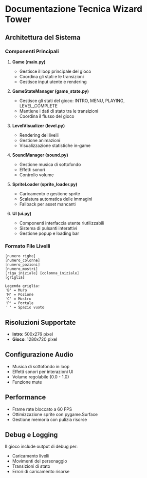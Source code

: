 # Documentazione Tecnica Wizard Tower

## Architettura del Sistema

### Componenti Principali

1. **Game (main.py)**
   - Gestisce il loop principale del gioco
   - Coordina gli stati e le transizioni
   - Gestisce input utente e rendering

2. **GameStateManager (game_state.py)**
   - Gestisce gli stati del gioco: INTRO, MENU, PLAYING, LEVEL_COMPLETE
   - Mantiene i dati di stato tra le transizioni
   - Coordina il flusso del gioco

3. **LevelVisualizer (level.py)**
   - Rendering dei livelli
   - Gestione animazioni
   - Visualizzazione statistiche in-game

4. **SoundManager (sound.py)**
   - Gestione musica di sottofondo
   - Effetti sonori
   - Controllo volume

5. **SpriteLoader (sprite_loader.py)**
   - Caricamento e gestione sprite
   - Scalatura automatica delle immagini
   - Fallback per asset mancanti

6. **UI (ui.py)**
   - Componenti interfaccia utente riutilizzabili
   - Sistema di pulsanti interattivi
   - Gestione popup e loading bar

### Formato File Livelli
```
[numero_righe]
[numero_colonne]
[numero_pozioni]
[numero_mostri]
[riga_iniziale] [colonna_iniziale]
[griglia]

Legenda griglia:
'B' = Muro
'M' = Pozione
'C' = Mostro
'P' = Portale
' ' = Spazio vuoto
```

## Risoluzioni Supportate
- **Intro**: 500x276 pixel
- **Gioco**: 1280x720 pixel

## Configurazione Audio
- Musica di sottofondo in loop
- Effetti sonori per interazioni UI
- Volume regolabile (0.0 - 1.0)
- Funzione mute

## Performance
- Frame rate bloccato a 60 FPS
- Ottimizzazione sprite con pygame.Surface
- Gestione memoria con pulizia risorse

## Debug e Logging
Il gioco include output di debug per:
- Caricamento livelli
- Movimenti del personaggio
- Transizioni di stato
- Errori di caricamento risorse
